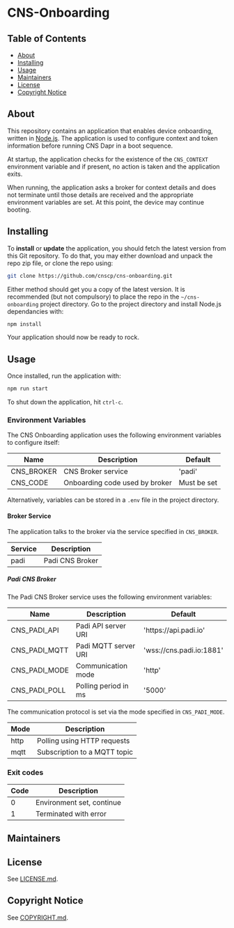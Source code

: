 # CNS-Onboarding

## Table of Contents

- [About](#about)
- [Installing](#installing)
- [Usage](#usage)
- [Maintainers](#maintainers)
- [License](#license)
- [Copyright Notice](#copyright-notice)

## About

This repository contains an application that enables device onboarding, written in [Node.js](https://nodejs.org/en/about). The application is used to configure context and token information before running CNS Dapr in a boot  sequence.

At startup, the application checks for the existence of the `CNS_CONTEXT` environment variable and if present, no action is taken and the application exits.

When running, the application asks a broker for context details and does not terminate until those details are received and the appropriate environment variables are set. At this point, the device may continue booting.

## Installing

To **install** or **update** the application, you should fetch the latest version from this Git repository. To do that, you may either download and unpack the repo zip file, or clone the repo using:

```sh
git clone https://github.com/cnscp/cns-onboarding.git
```

Either method should get you a copy of the latest version. It is recommended (but not compulsory) to place the repo in the `~/cns-onboarding` project directory. Go to the project directory and install Node.js dependancies with:

```sh
npm install
```

Your application should now be ready to rock.

## Usage

Once installed, run the application with:

```sh
npm run start
```

To shut down the application, hit `ctrl-c`.

### Environment Variables

The CNS Onboarding application uses the following environment variables to configure itself:

| Name             | Description                      | Default                |
|------------------|----------------------------------|------------------------|
| CNS_BROKER       | CNS Broker service               | 'padi'                 |
| CNS_CODE         | Onboarding code used by broker   | Must be set            |

Alternatively, variables can be stored in a `.env` file in the project directory.

#### Broker Service

The application talks to the broker via the service specified in `CNS_BROKER`.

| Service          | Description                                               |
|------------------|-----------------------------------------------------------|
| padi             | Padi CNS Broker                                           |

##### Padi CNS Broker

The Padi CNS Broker service uses the following environment variables:

| Name             | Description                 | Default                     |
|------------------|-----------------------------|-----------------------------|
| CNS_PADI_API     | Padi API server URI         | 'https<area>://api.padi.io' |
| CNS_PADI_MQTT    | Padi MQTT server URI        | 'wss://cns.padi.io:1881'    |
| CNS_PADI_MODE    | Communication mode          | 'http'                      |
| CNS_PADI_POLL    | Polling period in ms        | '5000'                      |

The communication protocol is set via the mode specified in `CNS_PADI_MODE`.

| Mode             | Description                                               |
|------------------|-----------------------------------------------------------|
| http             | Polling using HTTP requests                               |
| mqtt             | Subscription to a MQTT topic                              |

### Exit codes

| Code             | Description                                               |
|------------------|-----------------------------------------------------------|
| 0                | Environment set, continue                                 |
| 1                | Terminated with error                                     |

## Maintainers

## License

See [LICENSE.md](./LICENSE.md).

## Copyright Notice

See [COPYRIGHT.md](./COPYRIGHT.md).
